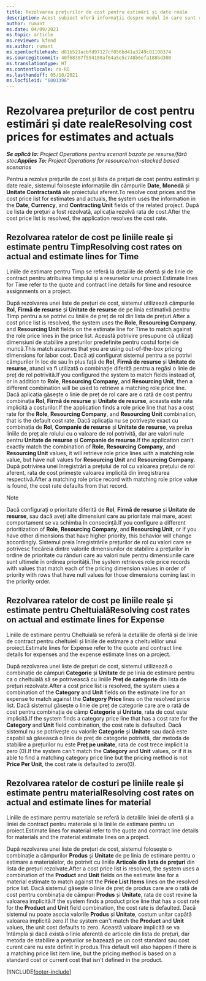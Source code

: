 ```yaml
---
title: Rezolvarea prețurilor de cost pentru estimări și date reale
description: Acest subiect oferă informații despre modul în care sunt rezolvate prețurile de cost pentru estimări și realități.
author: rumant
ms.date: 04/09/2021
ms.topic: article
ms.reviewer: kfend
ms.author: rumant
ms.openlocfilehash: d81b521acbfd97127cf056bd41a3249c01108374
ms.sourcegitcommit: 40f68387f594180af64a5e5c748b6efa188bd300
ms.translationtype: HT
ms.contentlocale: ro-RO
ms.lasthandoff: 05/10/2021
ms.locfileid: "6001396"
---
```

# <a name="resolving-cost-prices-for-estimates-and-actuals"></a><span data-ttu-id="4f807-103">Rezolvarea prețurilor de cost pentru estimări și date reale</span><span class="sxs-lookup"><span data-stu-id="4f807-103">Resolving cost prices for estimates and actuals</span></span>

<span data-ttu-id="4f807-104">_**Se aplică la:** Project Operations pentru scenarii bazate pe resurse/fără stoc_</span><span class="sxs-lookup"><span data-stu-id="4f807-104">_**Applies To:** Project Operations for resource/non-stocked based scenarios_</span></span>

<span data-ttu-id="4f807-105">Pentru a rezolva prețurile de cost și lista de prețuri de cost pentru estimări și date reale, sistemul folosește informațiile din câmpurile **Date**, **Monedă** și **Unitate Contractantă** ale proiectului aferent.</span><span class="sxs-lookup"><span data-stu-id="4f807-105">To resolve cost prices and the cost price list for estimates and actuals, the system uses the information in the **Date**, **Currency**, and **Contracting Unit** fields of the related project.</span></span> <span data-ttu-id="4f807-106">După ce lista de prețuri a fost rezolvată, aplicația rezolvă rata de cost.</span><span class="sxs-lookup"><span data-stu-id="4f807-106">After the cost price list is resolved, the application resolves the cost rate.</span></span>

## <a name="resolving-cost-rates-on-actual-and-estimate-lines-for-time"></a><span data-ttu-id="4f807-107">Rezolvarea ratelor de cost pe liniile reale și estimate pentru Timp</span><span class="sxs-lookup"><span data-stu-id="4f807-107">Resolving cost rates on actual and estimate lines for Time</span></span>

<span data-ttu-id="4f807-108">Liniile de estimare pentru Timp se referă la detaliile de ofertă și de linie de contract pentru atribuirea timpului și a resurselor unui proiect.</span><span class="sxs-lookup"><span data-stu-id="4f807-108">Estimate lines for Time refer to the quote and contract line details for time and resource assignments on a project.</span></span>

<span data-ttu-id="4f807-109">După rezolvarea unei liste de prețuri de cost, sistemul utilizează câmpurile **Rol**, **Firmă de resurse** și **Unitate de resurse** de pe linia estimativă pentru Timp pentru a se potrivi cu liniile de preț de rol din lista de prețuri.</span><span class="sxs-lookup"><span data-stu-id="4f807-109">After a cost price list is resolved, the system uses the **Role**, **Resourcing Company**, and **Resourcing Unit** fields on the estimate line for Time to match against the role price lines in the price list.</span></span> <span data-ttu-id="4f807-110">Această potrivire presupune că utilizați dimensiuni de stabilire a prețurilor predefinite pentru costul forței de muncă.</span><span class="sxs-lookup"><span data-stu-id="4f807-110">This match assumes that you are using out-of-the-box pricing dimensions for labor cost.</span></span> <span data-ttu-id="4f807-111">Dacă ați configurat sistemul pentru a se potrivi câmpurilor în loc de sau în plus față de **Rol**, **Firmă de resurse** și **Unitate de resurse**, atunci va fi utilizată o combinație diferită pentru a regăsi o linie de preț de rol potrivită.</span><span class="sxs-lookup"><span data-stu-id="4f807-111">If you configured the system to match fields instead of, or in addition to **Role**, **Resourcing Company**, and **Resourcing Unit**, then a different combination will be used to retrieve a matching role price line.</span></span> <span data-ttu-id="4f807-112">Dacă aplicația găsește o linie de preț de rol care are o rată de cost pentru combinația **Rol**, **Firmă de resurse** și **Unitate de resurse**, aceasta este rata implicită a costurilor.</span><span class="sxs-lookup"><span data-stu-id="4f807-112">If the application finds a role price line that has a cost rate for the **Role**, **Resourcing Company**, and **Resourcing Unit** combination, that is the default cost rate.</span></span> <span data-ttu-id="4f807-113">Dacă aplicația nu se potrivește exact cu combinația de **Rol**, **Companie de resurse** și **Unitate de resurse**, va prelua liniile de preț ale rolului cu o valoare de rol potrivită, dar are valori nule pentru **Unitate de resurse** și **Companie de resurse**.</span><span class="sxs-lookup"><span data-stu-id="4f807-113">If the application can't exactly match the combination of **Role**, **Resourcing Company**, and **Resourcing Unit** values, it will retrieve role price lines with a matching role value, but have null values for **Resourcing Unit** and **Resourcing Company**.</span></span> <span data-ttu-id="4f807-114">După potrivirea unei înregistrări a prețului de rol cu valoarea prețului de rol aferent, rata de cost primește valoarea implicită din înregistrarea respectivă.</span><span class="sxs-lookup"><span data-stu-id="4f807-114">After a matching role price record with matching role price value is found, the cost rate defaults from that record.</span></span> 

> [!NOTE]
> <span data-ttu-id="4f807-115">Dacă configurați o prioritate diferită de **Rol**, **Firmă de resurse** și **Unitate de resurse**, sau dacă aveți alte dimensiuni care au prioritate mai mare, acest comportament se va schimba în consecință.</span><span class="sxs-lookup"><span data-stu-id="4f807-115">If you configure a different prioritization of **Role**, **Resourcing Company**, and **Resourcing Unit**, or if you have other dimensions that have higher priority, this behavior will change accordingly.</span></span> <span data-ttu-id="4f807-116">Sistemul preia înregistrările prețurilor de rol cu valori care se potrivesc fiecăreia dintre valorile dimensiunilor de stabilire a prețurilor în ordine de prioritate cu rânduri care au valori nule pentru dimensiunile care sunt ultimele în ordinea priorității.</span><span class="sxs-lookup"><span data-stu-id="4f807-116">The system retrieves role price records with values that match each of the pricing dimension values in order of priority with rows that have null values for those dimensions coming last in the priority order.</span></span>

## <a name="resolving-cost-rates-on-actual-and-estimate-lines-for-expense"></a><span data-ttu-id="4f807-117">Rezolvarea ratelor de cost pe liniile reale și estimate pentru Cheltuială</span><span class="sxs-lookup"><span data-stu-id="4f807-117">Resolving cost rates on actual and estimate lines for Expense</span></span>

<span data-ttu-id="4f807-118">Liniile de estimare pentru Cheltuială se referă la detaliile de ofertă și de linie de contract pentru cheltuieli și liniile de estimare a cheltuielilor unui proiect.</span><span class="sxs-lookup"><span data-stu-id="4f807-118">Estimate lines for Expense refer to the quote and contract line details for expenses and the expense estimate lines on a project.</span></span>

<span data-ttu-id="4f807-119">După rezolvarea unei liste de prețuri de cost, sistemul utilizează o combinație de câmpuri **Categorie** și **Unitate** de pe linia de estimare pentru ca o cheltuială să se potrivească cu liniile **Preț de categorie** din lista de prețuri rezolvate.</span><span class="sxs-lookup"><span data-stu-id="4f807-119">After a cost price list is resolved, the system uses a combination of the **Category** and **Unit** fields on the estimate line for an expense to match against the **Category Price** lines on the resolved price list.</span></span> <span data-ttu-id="4f807-120">Dacă sistemul găsește o linie de preț de categorie care are o rată de cost pentru combinația de câmp **Categorie** și **Unitate**, rata de cost este implicită.</span><span class="sxs-lookup"><span data-stu-id="4f807-120">If the system finds a category price line that has a cost rate for the **Category** and **Unit** field combination, the cost rate is defaulted.</span></span> <span data-ttu-id="4f807-121">Dacă sistemul nu se potrivește cu valorile **Categorie** și **Unitate** sau dacă este capabil să găsească o linie de preț de categorie potrivită, dar metoda de stabilire a prețurilor nu este **Preț pe unitate**, rata de cost trece implicit la zero (0).</span><span class="sxs-lookup"><span data-stu-id="4f807-121">If the system can't match the **Category** and **Unit** values, or if it is able to find a matching category price line but the pricing method is not **Price Per Unit**, the cost rate is defaulted to zero(0).</span></span>

## <a name="resolving-cost-rates-on-actual-and-estimate-lines-for-material"></a><span data-ttu-id="4f807-122">Rezolvarea ratelor de costuri pe liniile reale și estimate pentru material</span><span class="sxs-lookup"><span data-stu-id="4f807-122">Resolving cost rates on actual and estimate lines for material</span></span>

<span data-ttu-id="4f807-123">Liniile de estimare pentru materiale se referă la detaliile liniei de ofertă și a liniei de contract pentru materiale și la liniile de estimare pentru un proiect.</span><span class="sxs-lookup"><span data-stu-id="4f807-123">Estimate lines for material refer to the quote and contract line details for materials and the material estimate lines on a project.</span></span>

<span data-ttu-id="4f807-124">După rezolvarea unei liste de prețuri de cost, sistemul folosește o combinație a câmpurilor **Produs** și **Unitate** de pe linia de estimare pentru o estimare a materialelor, de potrivit cu liniile **Articole din lista de prețuri** din lista de prețuri rezolvate.</span><span class="sxs-lookup"><span data-stu-id="4f807-124">After a cost price list is resolved, the system uses a combination of the **Product** and **Unit** fields on the estimate line for a material estimate to match against the **Price List Items** lines on the resolved price list.</span></span> <span data-ttu-id="4f807-125">Dacă sistemul găsește o linie de preț de produs care are o rată de cost pentru combinația de câmpuri **Produs** și **Unitate**, rata de cost revine la valoarea implicită.</span><span class="sxs-lookup"><span data-stu-id="4f807-125">If the system finds a product price line that has a cost rate for the **Product** and **Unit** field combination, the cost rate is defaulted.</span></span> <span data-ttu-id="4f807-126">Dacă sistemul nu poate asocia valorile **Produs** și **Unitate**, costum unitar capătă valoarea implicită zero.</span><span class="sxs-lookup"><span data-stu-id="4f807-126">If the system can't match the **Product** and **Unit** values, the unit cost defaults to zero.</span></span> <span data-ttu-id="4f807-127">Această valoare implicită se va întâmpla și dacă există o linie aferentă de articole din lista de prețuri, dar metoda de stabilire a prețurilor se bazează pe un cost standard sau cost curent care nu este definit în produs.</span><span class="sxs-lookup"><span data-stu-id="4f807-127">This default will also happen if there is a matching price list item line, but the pricing method is based on a standard cost or current cost that isn't defined in the product.</span></span>

[!INCLUDE[footer-include](../includes/footer-banner.md)]
